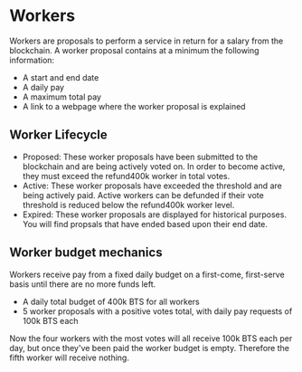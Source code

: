# Workers

Workers are proposals to perform a service in return for a salary from the blockchain. A worker proposal contains at a minimum the following information:

* A start and end date
* A daily pay
* A maximum total pay
* A link to a webpage where the worker proposal is explained

## Worker Lifecycle

- Proposed: These worker proposals have been submitted to the blockchain and are being actively voted on. In order to become active, they must exceed the refund400k worker in total votes.
- Active: These worker proposals have exceeded the threshold and are being actively paid. Active workers can be defunded if their vote threshold is reduced below the refund400k worker level.
- Expired: These worker proposals are displayed for historical purposes. You will find propsals that have ended based upon their end date.

## Worker budget mechanics
Workers receive pay from a fixed daily budget on a first-come, first-serve basis until there are no more funds left.

* A daily total budget of 400k BTS for all workers
* 5 worker proposals with a positive votes total, with daily pay requests of 100k BTS each

Now the four workers with the most votes will all receive 100k BTS each per day, but once they've been paid the worker budget is empty. Therefore the fifth worker will receive nothing.

